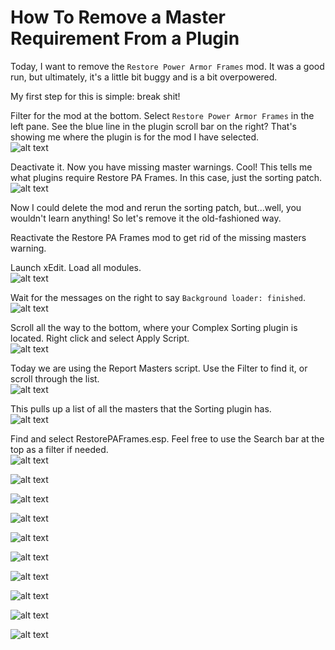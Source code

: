 # How To Remove a Master Requirement From a Plugin

Today, I want to remove the `Restore Power Armor Frames` mod. It was a good run, but ultimately, it's a little bit buggy and is a bit overpowered.

My first step for this is simple: break shit!

Filter for the mod at the bottom. Select `Restore Power Armor Frames` in the left pane. See the blue line in the plugin scroll bar on the right? That's showing me where the plugin is for the mod I have selected.  
![alt text](https://github.com/LivelyDismay/Learn-To-Mod/blob/6134950cc7345a5fb8291b3b15de445292e40bf3/images/removemaster1.png)  

Deactivate it. Now you have missing master warnings. Cool! This tells me what plugins require Restore PA Frames. In this case, just the sorting patch.  
![alt text](https://github.com/LivelyDismay/Learn-To-Mod/blob/6134950cc7345a5fb8291b3b15de445292e40bf3/images/removemaster2.png)  

Now I could delete the mod and rerun the sorting patch, but...well, you wouldn't learn anything! So let's remove it the old-fashioned way.

Reactivate the Restore PA Frames mod to get rid of the missing masters warning.

Launch xEdit. Load all modules.  
![alt text](https://github.com/LivelyDismay/Learn-To-Mod/blob/6134950cc7345a5fb8291b3b15de445292e40bf3/images/removemaster3.png)  

Wait for the messages on the right to say `Background loader: finished`.  
![alt text](https://github.com/LivelyDismay/Learn-To-Mod/blob/6134950cc7345a5fb8291b3b15de445292e40bf3/images/removemaster4.png)  

Scroll all the way to the bottom, where your Complex Sorting plugin is located. Right click and select Apply Script.  
![alt text](https://github.com/LivelyDismay/Learn-To-Mod/blob/6134950cc7345a5fb8291b3b15de445292e40bf3/images/removemaster5.png)  

Today we are using the Report Masters script. Use the Filter to find it, or scroll through the list.  
![alt text](https://github.com/LivelyDismay/Learn-To-Mod/blob/6134950cc7345a5fb8291b3b15de445292e40bf3/images/removemaster17.png)

This pulls up a list of all the masters that the Sorting plugin has.  
![alt text](https://github.com/LivelyDismay/Learn-To-Mod/blob/6134950cc7345a5fb8291b3b15de445292e40bf3/images/removemaster6.png)  

Find and select RestorePAFrames.esp. Feel free to use the Search bar at the top as a filter if needed.  
![alt text](https://github.com/LivelyDismay/Learn-To-Mod/blob/6134950cc7345a5fb8291b3b15de445292e40bf3/images/removemaster7.png) 

![alt text](https://github.com/LivelyDismay/Learn-To-Mod/blob/6134950cc7345a5fb8291b3b15de445292e40bf3/images/removemaster8.png)  


![alt text](https://github.com/LivelyDismay/Learn-To-Mod/blob/6134950cc7345a5fb8291b3b15de445292e40bf3/images/removemaster9.png)  


![alt text](https://github.com/LivelyDismay/Learn-To-Mod/blob/6134950cc7345a5fb8291b3b15de445292e40bf3/images/removemaster10.png)  


![alt text](https://github.com/LivelyDismay/Learn-To-Mod/blob/6134950cc7345a5fb8291b3b15de445292e40bf3/images/removemaster11.png)  


![alt text](https://github.com/LivelyDismay/Learn-To-Mod/blob/6134950cc7345a5fb8291b3b15de445292e40bf3/images/removemaster12.png)  


![alt text](https://github.com/LivelyDismay/Learn-To-Mod/blob/6134950cc7345a5fb8291b3b15de445292e40bf3/images/removemaster13.png)  


![alt text](https://github.com/LivelyDismay/Learn-To-Mod/blob/6134950cc7345a5fb8291b3b15de445292e40bf3/images/removemaster14.png)  


![alt text](https://github.com/LivelyDismay/Learn-To-Mod/blob/6134950cc7345a5fb8291b3b15de445292e40bf3/images/removemaster15.png)  


![alt text](https://github.com/LivelyDismay/Learn-To-Mod/blob/6134950cc7345a5fb8291b3b15de445292e40bf3/images/removemaster16.png)  

